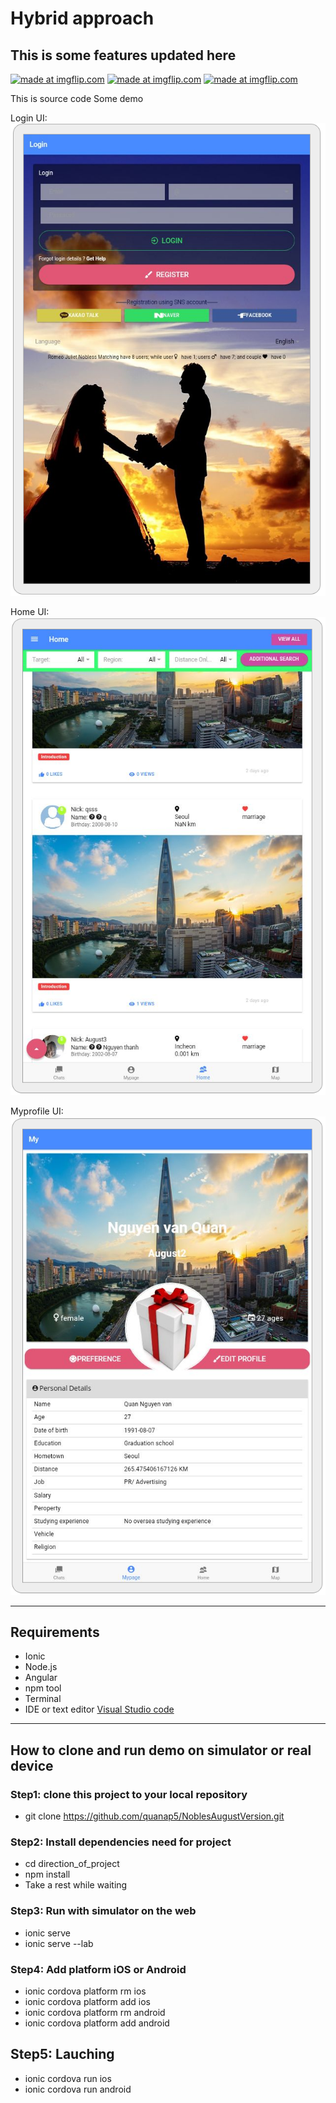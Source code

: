 # Hybrid approach
## This is some features updated here

<a href="https://imgflip.com/gif/2gdeko"><img src="https://i.imgflip.com/2gdeko.gif" title="made at imgflip.com"/></a> <a href="https://imgflip.com/gif/2gdens"><img src="https://i.imgflip.com/2gdens.gif" title="made at imgflip.com"/></a> <a href="https://imgflip.com/gif/2gdeq8"><img src="https://i.imgflip.com/2gdeq8.gif" title="made at imgflip.com"/></a>

This is source code 
Some demo

Login UI:
<img src="https://github.com/quanap5/NoblesAugustVersion/blob/master/demo/demo_login.PNG">

Home UI:
<img src="https://github.com/quanap5/NoblesAugustVersion/blob/master/demo/demo_home.PNG">

Myprofile UI:
<img src="https://github.com/quanap5/NoblesAugustVersion/blob/master/demo/demo_my.PNG">


----
## Requirements

- Ionic
- Node.js
- Angular
- npm tool
- Terminal
- IDE or text editor [Visual Studio code](https://code.visualstudio.com/)

----
## How to clone and run demo on simulator or real device

### Step1: clone this project to your local repository
- git clone https://github.com/quanap5/NoblesAugustVersion.git

### Step2: Install dependencies need for project
- cd direction_of_project
- npm install
- Take a rest while waiting

### Step3: Run with simulator on the web
- ionic serve
- ionic serve --lab

### Step4: Add platform iOS or Android
- ionic cordova platform rm ios
- ionic cordova platform add ios
- ionic cordova platform rm android
- ionic cordova platform add android

## Step5: Lauching
- ionic cordova run ios
- ionic cordova run android


